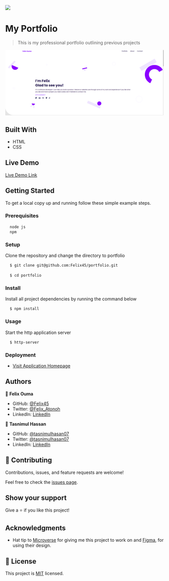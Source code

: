 ![](https://img.shields.io/badge/Microverse-blueviolet)

# My Portfolio

> This is my professional portfolio outlining previous projects

![portfolio project screenshot](assets/images/screenshot.png)


## Built With

- HTML
- CSS


## Live Demo

[Live Demo Link](https://felix45.github.io/portfolio/)


## Getting Started

To get a local copy up and running follow these simple example steps.

### Prerequisites
```
  node js
  npm

```
### Setup
Clone the repository and change the directory to portfolio

``` 
  $ git clone git@github.com:Felix45/portfolio.git

  $ cd portfolio

```

### Install
Install all project dependencies by running the command below
 
``` 
  $ npm install
```
### Usage
Start the http application server
``` 
  $ http-server
```

### Deployment
- [Visit Application Homepage](http://localhost:8080)



## Authors

👤 **Felix Ouma**

- GitHub: [@Felix45](https://github.com/Felix45)
- Twitter: [@Felix_Atonoh](https://twitter.com/Felix_Atonoh)
- LinkedIn: [LinkedIn](https://www.linkedin.com/in/felix-ouma-639766b0/)

👤 **Tasnimul Hassan**

- GitHub: [@tasnimulhasan07](https://github.com/tasnimulhasan07)
- Twitter: [@tasnimulhasan07](https://twitter.com/tasnimulhasan07)
- LinkedIn: [LinkedIn](https://www.linkedin.com/in/tasnimulhasan07)


## 🤝 Contributing

Contributions, issues, and feature requests are welcome!

Feel free to check the [issues page](https://github.com/Felix45/portfolio/issues).

## Show your support

Give a ⭐️ if you like this project!

## Acknowledgments

- Hat tip to [Microverse](https://bit.ly/MicroverseTN) for giving me this project to work on and [Figma](https://www.figma.com/file/l7SqJ3ZfkAKih9sFxvWSR4/Microverse-Student-Project-1), for using their design.

## 📝 License

This project is [MIT](https://github.com/git/git-scm.com/blob/main/MIT-LICENSE.txt) licensed.